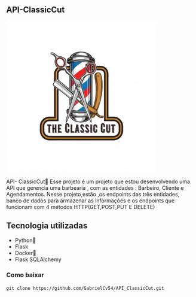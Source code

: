 ## API-ClassicCut
<img src="/logo/logotipo.jpg" alt="imagem" width="80%" height="60%">

API- ClassicCut💈
Esse projeto é um projeto que estou desenvolvendo uma API que gerencia uma barbearia , com as entidades : Barbeiro, Cliente e Agendamentos. Nesse projeto,estão ,os endpoints das três entidades, banco de dados para armazenar as informações e os endpoints que funcionam com  4 métodos HTTP(GET,POST,PUT E DELETE)

## Tecnologia utilizadas
- Python🐍
- Flask
- Docker🐋
- Flask SQLAlchemy

### Como baixar
` git clone https://github.com/GabrielCv54/API_ClassicCut.git `
